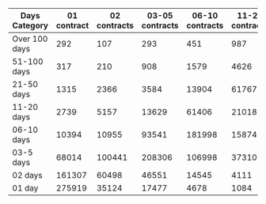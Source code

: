 | Days Category | 01 contract | 02 contracts | 03-05 contracts | 06-10 contracts | 11-20 contracts | 21-50 contracts | 51-100 contracts | Over 100 contracts | Sum   |
|---------------|-------------|--------------|-----------------|-----------------|-----------------|-----------------|------------------|--------------------|-------|
| Over 100 days | 292 | 107 | 293 | 451 | 987 | 3601 | 7110 | 6413 | 19254 |
| 51-100 days | 317 | 210 | 908 | 1579 | 4626 | 14943 | 19855 | 5002 | 47440 |
| 21-50 days | 1315 | 2366 | 3584 | 13904 | 61767 | 150329 | 38861 | 2201 | 274327 |
| 11-20 days | 2739 | 5157 | 13629 | 61406 | 210189 | 189299 | 10153 | 153 | 492725 |
| 06-10 days | 10394 | 10955 | 93541 | 181998 | 158741 | 48232 | 1385 | 15 | 505261 |
| 03-5 days | 68014 | 100441 | 208306 | 106998 | 37310 | 6446 | 148 | 0 | 527663 |
| 02 days | 161307 | 60498 | 46551 | 14545 | 4111 | 495 | 14 | 0 | 287521 |
| 01 day | 275919 | 35124 | 17477 | 4678 | 1084 | 238 | 9 | 13 | 334542 |
